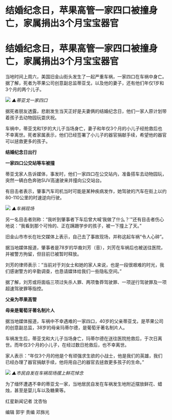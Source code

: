 # 结婚纪念日，苹果高管一家四口被撞身亡，家属捐出3个月宝宝器官

# 结婚纪念日，苹果高管一家四口被撞身亡，家属捐出3个月宝宝器官

当地时间上周六，美国旧金山街头发生了一起严重车祸，一家四口在车祸中身亡。据了解，死者为苹果公司创意副总监蒂亚戈，以及他的妻子，还有他们年仅1岁和3个月的两个儿子。

![](https://inews.gtimg.com/om_bt/OHECtuQ_yx_m1mHoo8FoaY7V-NjGHzVX0brqs_D6lmot8AA/1000)
_▲蒂亚戈一家四口_

据死者朋友透露，悲剧发生当天正好是夫妻俩的结婚纪念日，他们一家人原计划带着孩子去动物园玩耍庆祝。

车祸中，蒂亚戈和1岁的大儿子当场身亡，妻子和年仅3个月的小儿子经抢救后也不幸离世。死者家属表示，他们已经签署了小儿子的器官捐献手续，希望他的器官可以拯救更多的孩子。

**结婚纪念日出行**

**一家四口公交站等车被撞**

蒂亚戈家人告诉媒体，事发时，他们一家四口在公交站内，准备搭车去动物园玩，突然一辆白色奔驰SUV高速驶来并撞向公交站台。

有目击者表示，肇事汽车司机当时可能是某种疾病发作，她驾驶的汽车在街上以约80-110公里的时速逆向行驶。

![](https://inews.gtimg.com/om_bt/OgGfQker95tlN-p3Q-1mZOOTBTh76ZslONgC0lETjrVZcAA/1000)
_▲车祸现场_

另一名目击者则称：“我听到肇事者下车后曾大喊‘我做了什么？’”还有目击者伤心地说：“我看到那个可怜的、正在蹒跚学步的孩子，被一下撞上了天。”

旧金山市市长在社交媒体上表示，自己去了事故现场，并称这起车祸“令人心碎”。

据当地媒体报道，肇事者是78岁的华裔刘芳（音），刘芳在车祸后也被送往医院，并被警方拘留，但目前已被暂时释放。

刘芳的律师表示：“当前对于刘女士和她的家人来说，也是一段很艰难的时光，我们感谢警方的辛勤调查，也恳请媒体给我们一些隐私空间。”

据了解，刘芳或将面临三项过失杀人罪、两项鲁莽驾驶罪、一项逆行驾驶罪及一项超速驾驶罪等指控。

**父亲为苹果高管**

**母亲是葡萄牙著名制片人**

据当地媒体报道，车祸中不幸遇难的一家四口，40岁的父亲蒂亚戈，是苹果公司的创意副总监，38岁的母亲玛蒂尔德，是葡萄牙著名制片人。

车祸发生后，蒂亚戈和大儿子当场身亡，玛蒂尔德在送往医院抢救后，于次日离世。而年仅3个月的小儿子，在经过数日抢救后，也不幸离世。

家人表示：“年仅3个月的他是个有顽强求生欲的小战士，他是我们的英雄，我们已经办理了器官捐献手续，他将用自己的器官去拯救更多孩子的生命。”

![](https://inews.gtimg.com/om_bt/O83we6JK5oWa75HBx4lzGR6u3iHa5e7e4mQg6oHFHT6D8AA/1000)
_▲市民自发在车祸现场摆上鲜花悼念_

为了缅怀遭遇不幸的蒂亚戈一家，当地居民自发在车祸发生地附近摆放鲜花、蜡烛，甚至是婴儿车以及糖果等。

红星新闻记者 沈杏怡

编辑 郭宇 责编 邓旆光

